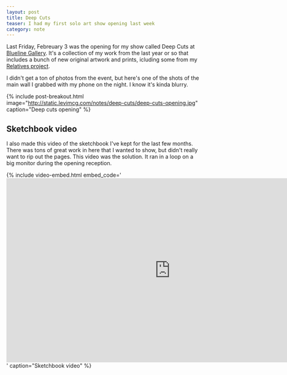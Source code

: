 ```yaml
---
layout: post
title: Deep Cuts
teaser: I had my first solo art show opening last week
category: note
---
```

Last Friday, Febreuary 3 was the opening for my show called Deep Cuts at [Blueline Gallery](http://thisisblueline.com/). It's a collection of my work from the last year or so that includes a bunch of new original artwork and prints, icluding some from my [Relatives project](http://relatives.levimcg.com/).

I didn't get a ton of photos from the event, but here's one of the shots of the main wall I grabbed with my phone on the night. I know it's kinda blurry.

{% include post-breakout.html
   image="http://static.levimcg.com/notes/deep-cuts/deep-cuts-opening.jpg"
   caption="Deep cuts opening" %}

## Sketchbook video

I also made this video of the sketchbook I've kept for the last few months. There was tons of great work in here that I wanted to show, but didn't really want to rip out the pages. This video was the solution. It ran in a loop on a big monitor during the opening reception.

{% include video-embed.html
   embed_code='<iframe width="853" height="480" src="https://www.youtube.com/embed/VjveggFpDTI" frameborder="0" allowfullscreen></iframe>'
   caption="Sketchbook video" %}
